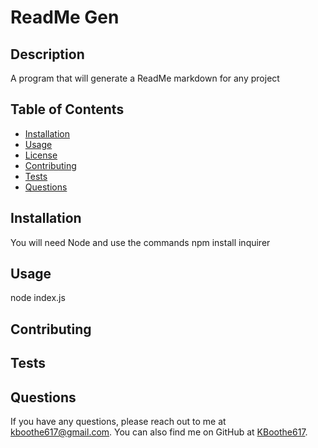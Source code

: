 # ReadMe Gen

  

  ## Description
  A program that will generate a ReadMe markdown for any project

  ## Table of Contents
  - [Installation](#installation)
  - [Usage](#usage)
  - [License](#license)
  - [Contributing](#contributing)
  - [Tests](#tests)
  - [Questions](#questions)

  ## Installation
  You will need Node and use the commands npm install inquirer

  ## Usage
  node index.js

  

  ## Contributing
  

  ## Tests
  

  ## Questions
  If you have any questions, please reach out to me at [kboothe617@gmail.com](mailto:kboothe617@gmail.com). You can also find me on GitHub at [KBoothe617](https://github.com/KBoothe617).

